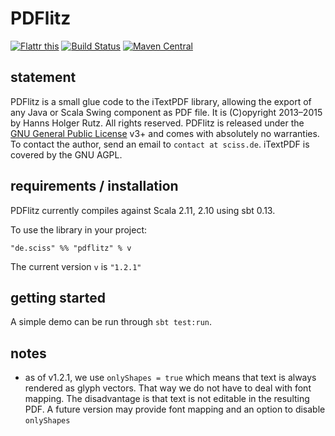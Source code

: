 # PDFlitz

[![Flattr this](http://api.flattr.com/button/flattr-badge-large.png)](https://flattr.com/submit/auto?user_id=sciss&url=https%3A%2F%2Fgithub.com%2FSciss%2FPDFlitz&title=PDFlitz%20Library&language=Scala&tags=github&category=software)
[![Build Status](https://travis-ci.org/Sciss/PDFlitz.svg?branch=master)](https://travis-ci.org/Sciss/PDFlitz)
[![Maven Central](https://maven-badges.herokuapp.com/maven-central/de.sciss/pdflitz_2.11/badge.svg)](https://maven-badges.herokuapp.com/maven-central/de.sciss/pdflitz_2.11)

## statement

PDFlitz is a small glue code to the iTextPDF library, allowing the export of any Java or Scala Swing component as PDF file. It is (C)opyright 2013&ndash;2015 by Hanns Holger Rutz. All rights reserved. PDFlitz is released under the [GNU General Public License](https://raw.github.com/Sciss/ScalaAudioFile/master/LICENSE) v3+ and comes with absolutely no warranties. To contact the author, send an email to `contact at sciss.de`. iTextPDF is covered by the GNU AGPL.

## requirements / installation

PDFlitz currently compiles against Scala 2.11, 2.10 using sbt 0.13.

To use the library in your project:

    "de.sciss" %% "pdflitz" % v

The current version `v` is `"1.2.1"`

## getting started

A simple demo can be run through `sbt test:run`.

## notes

- as of v1.2.1, we use `onlyShapes = true` which means that text is always rendered as glyph vectors. That way we do not have to deal with font mapping. The disadvantage is that text is not editable in the resulting PDF. A future version may provide font mapping and an option to disable `onlyShapes`
